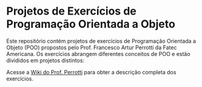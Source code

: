 # Projetos de Exercícios de Programação Orientada a Objeto

Este repositório contém projetos de exercícios de Programação Orientada a Objeto (POO) propostos pelo Prof. Francesco Artur Perrotti da Fatec Americana. Os exercícios abrangem diferentes conceitos de POO e estão divididos em projetos distintos:

Acesse a [Wiki do Prof. Perrotti](https://pooperrotti.fandom.com/pt-br/wiki/Exerc%C3%ADcios_e_exemplos) para obter a descrição completa dos exercícios.